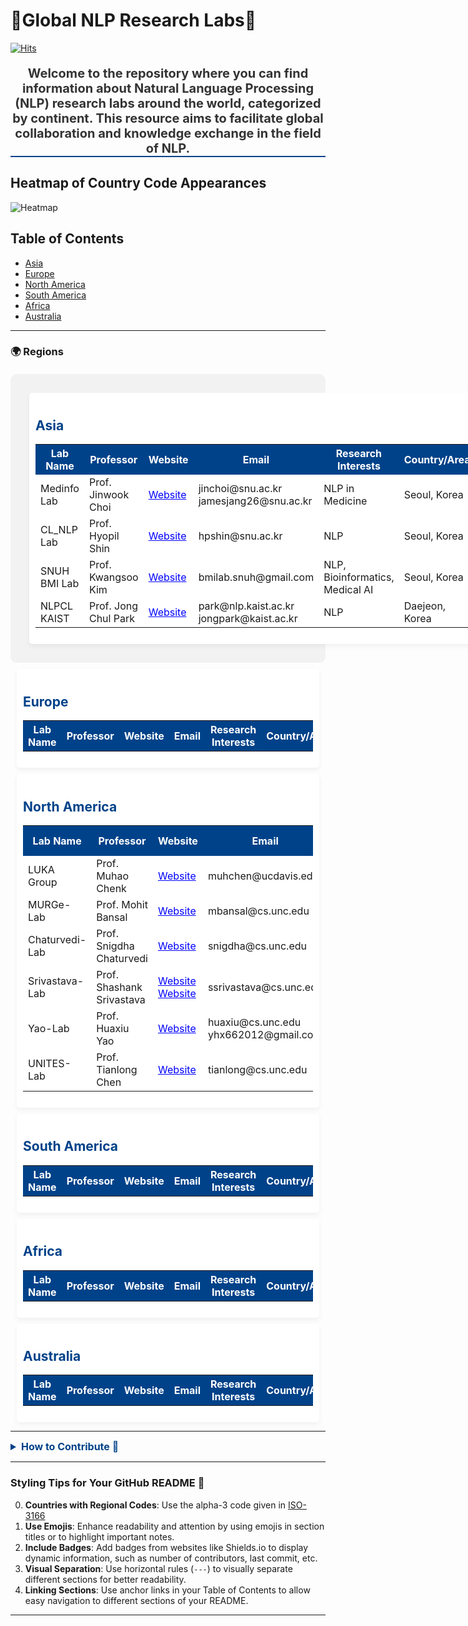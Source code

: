 
# :star2:Global NLP Research Labs:school:
[![Hits](https://hits.seeyoufarm.com/api/count/incr/badge.svg?url=https%3A%2F%2Fgithub.com%2FJamesJang26%2FGlobal-NLP-Research-Labs&count_bg=%2379C83D&title_bg=%23555555&icon=&icon_color=%23E7E7E7&title=hits&edge_flat=false)](https://hits.seeyoufarm.com)

<div style="color: #333; font-size: 20px; text-align: center; margin-top: 20px; border-bottom: 2px solid #004289;">
    <strong>Welcome to the repository where you can find information about Natural Language Processing (NLP) research labs around the world, categorized by continent. This resource aims to facilitate global collaboration and knowledge exchange in the field of NLP.</strong>
</div>

## Heatmap of Country Code Appearances
![Heatmap](heatmap.png)

## Table of Contents
- [Asia](#asia)
- [Europe](#europe)
- [North America](#north-america)
- [South America](#south-america)
- [Africa](#africa)
- [Australia](#australia)

---

### 🌍 Regions

<div style="display: flex; flex-wrap: wrap; justify-content: space-around; padding: 20px; background-color: #f2f2f2; border-radius: 10px; margin-top: 20px;">
    <div id="Asia" style="padding: 10px; border-radius: 5px; flex-basis: 30%; background-color: white; box-shadow: 0 4px 8px rgba(0,0,0,0.05); margin: 10px;">
        <h2 style="color: #004289;">Asia</h2>
        <table style="width:100%; border-collapse: collapse;">
            <tr style="background-color: #004289; color: white;">
                <th>Lab Name</th>
                <th>Professor</th>
                <th>Website</th>
                <th>Email</th>
                <th>Research Interests</th>
                <th>Country/Area</th>
                <th>Country Code</th>
            </tr>
            <tr>
                <td>Medinfo Lab</td>
                <td>Prof. Jinwook Choi</td>
                <td><a href="https://medinfolab.snu.ac.kr/" style="color: blue;">Website</a></td>
                <td>jinchoi@snu.ac.kr
                    jamesjang26@snu.ac.kr</td>
                <td>NLP in Medicine</td>
                <td>Seoul, Korea</td>
                <td>KOR</td>
            </tr>
            <tr>
                <td>CL_NLP Lab</td>
                <td>Prof. Hyopil Shin</td>
                <td><a href="http://knlp.snu.ac.kr/" style="color: blue;">Website</a></td>
                <td>hpshin@snu.ac.kr</td>
                <td>NLP</td>
                <td>Seoul, Korea</td>
                <td>KOR</td>
            </tr>
            <tr>
                <td>SNUH BMI Lab</td>
                <td>Prof. Kwangsoo Kim</td>
                <td><a href="https://sites.google.com/view/snuh-bmi-lab/home" style="color: blue;">Website</a></td>
                <td>bmilab.snuh@gmail.com</td>
                <td>NLP, Bioinformatics, Medical AI</td>
                <td>Seoul, Korea</td>
                <td>KOR</td>
            </tr>
            <tr>
                <td>NLPCL KAIST</td>
                <td>Prof. Jong Chul Park</td>
                <td><a href="http://nlpcl.kaist.ac.kr/home/" style="color: blue;">Website</a></td>
                <td>park@nlp.kaist.ac.kr
                jongpark@kaist.ac.kr</td>
                <td>NLP</td>
                <td>Daejeon, Korea</td>
                <td>KOR</td>
            </tr>
        </table>
    </div>
    </div>
    <div id="Europe" style="padding: 10px; border-radius: 5px; flex-basis: 30%; background-color: white; box-shadow: 0 4px 8px rgba(0,0,0,0.05); margin: 10px;">
       <h2 style="color: #004289;">Europe</h2>
        <table style="width:100%; border-collapse: collapse;">
            <tr style="background-color: #004289; color: white;">
                <th>Lab Name</th>
                <th>Professor</th>
                <th>Website</th>
                <th>Email</th>
                <th>Research Interests</th>
                <th>Country/Area</th>
            </tr>
        </table>
    </div>
    </div>
    <div id="North America" style="padding: 10px; border-radius: 5px; flex-basis: 30%; background-color: white; box-shadow: 0 4px 8px rgba(0,0,0,0.05); margin: 10px;">
       <h2 style="color: #004289;">North America</h2>
        <table style="width:100%; border-collapse: collapse;">
            <tr style="background-color: #004289; color: white;">
                <th>Lab Name</th>
                <th>Professor</th>
                <th>Website</th>
                <th>Email</th>
                <th>Research Interests</th>
                <th>Country/Area</th>
                <th>Country Code</th>
            </tr>
            <tr>
                <td>LUKA Group</td>
                <td>Prof. Muhao Chenk</td>
                <td><a href="https://luka-group.github.io/index.html" style="color: blue;">Website</a></td>
                <td>muhchen@ucdavis.edu</td>
                <td>NLP</td>
                <td>California, USA</td>
                <td>USA</td>
            </tr>
            <tr>
                <td>MURGe-Lab</td>
                <td>Prof. Mohit Bansal</td>
                <td><a href="https://murgelab.cs.unc.edu/index.html" style="color: blue;">Website</a></td>
                <td>mbansal@cs.unc.edu</td>
                <td>NLP</td>
                <td>North Carolina, USA</td>
                <td>USA</td>
            </tr>
            <tr>
                <td>Chaturvedi-Lab</td>
                <td>Prof. Snigdha Chaturvedi</td>
                <td><a href="https://sites.google.com/site/snigdhac/advisees" style="color: blue;">Website</a></td>
                <td>snigdha@cs.unc.edu</td>
                <td>NLP</td>
                <td>North Carolina, USA</td>
                <td>USA</td>
            </tr>
            <tr>
                <td>Srivastava-Lab</td>
                <td>Prof. Shashank Srivastava</td>
                <td><a href="https://www.ssriva.com/home" style="color: blue;">Website</a>
                <a href="https://l3-unc.github.io/team/" style="color: blue;">Website</a></td>
                <td>ssrivastava@cs.unc.edu</td>
                <td>NLP</td>
                <td>North Carolina, USA</td>
                <td>USA</td>
            </tr>
            <tr>
                <td>Yao-Lab</td>
                <td>Prof. Huaxiu Yao</td>
                <td><a href="https://www.huaxiuyao.io/#students" style="color: blue;">Website</a></td>
                <td>huaxiu@cs.unc.edu
                yhx662012@gmail.com</td>
                <td>NLP</td>
                <td>California, USA</td>
                <td>USA</td>
            </tr>
            <tr>
                <td>UNITES-Lab</td>
                <td>Prof. Tianlong Chen</td>
                <td><a href="https://tianlong-chen.github.io/index.html#lab" style="color: blue;">Website</a></td>
                <td>tianlong@cs.unc.edu</td>
                <td>NLP</td>
                <td>North Carolina, USA</td>
                <td>USA</td>
            </tr>
        </table>
    </div>
    </div>
    <div id="South America" style="padding: 10px; border-radius: 5px; flex-basis: 30%; background-color: white; box-shadow: 0 4px 8px rgba(0,0,0,0.05); margin: 10px;">
       <h2 style="color: #004289;">South America</h2>
        <table style="width:100%; border-collapse: collapse;">
            <tr style="background-color: #004289; color: white;">
                <th>Lab Name</th>
                <th>Professor</th>
                <th>Website</th>
                <th>Email</th>
                <th>Research Interests</th>
                <th>Country/Area</th>
                <th>Country Code</th>
            </tr>
        </table>
    </div>
    </div>
    <div id="Africa" style="padding: 10px; border-radius: 5px; flex-basis: 30%; background-color: white; box-shadow: 0 4px 8px rgba(0,0,0,0.05); margin: 10px;">
       <h2 style="color: #004289;">Africa</h2>
        <table style="width:100%; border-collapse: collapse;">
            <tr style="background-color: #004289; color: white;">
                <th>Lab Name</th>
                <th>Professor</th>
                <th>Website</th>
                <th>Email</th>
                <th>Research Interests</th>
                <th>Country/Area</th>
                <th>Country Code</th>
            </tr>
        </table>
    </div>
    </div>
    <div id="Australia" style="padding: 10px; border-radius: 5px; flex-basis: 30%; background-color: white; box-shadow: 0 4px 8px rgba(0,0,0,0.05); margin: 10px;">
       <h2 style="color: #004289;">Australia</h2>
        <table style="width:100%; border-collapse: collapse;">
            <tr style="background-color: #004289; color: white;">
                <th>Lab Name</th>
                <th>Professor</th>
                <th>Website</th>
                <th>Email</th>
                <th>Research Interests</th>
                <th>Country/Area</th>
                <th>Country Code</th>
            </tr>
        </table>
    </div>
    </div>
</div>

---

<details>
    <summary style="color: #004289; font-size: 16px; font-weight: bold;">How to Contribute 🤝</summary>
    <p>If you have information about a NLP research lab that is not listed here, please contribute by submitting a pull request or opening an issue with the details of the lab you want to add.</p>
</details>

---

### Styling Tips for Your GitHub README 🎨

0. **Countries with Regional Codes**: Use the alpha-3 code given in [ISO-3166](https://github.com/lukes/ISO-3166-Countries-with-Regional-Codes/blob/master/all/all.csv)
1. **Use Emojis**: Enhance readability and attention by using emojis in section titles or to highlight important notes.
2. **Include Badges**: Add badges from websites like Shields.io to display dynamic information, such as number of contributors, last commit, etc.
3. **Visual Separation**: Use horizontal rules (`---`) to visually separate different sections for better readability.
4. **Linking Sections**: Use anchor links in your Table of Contents to allow easy navigation to different sections of your README.

---

